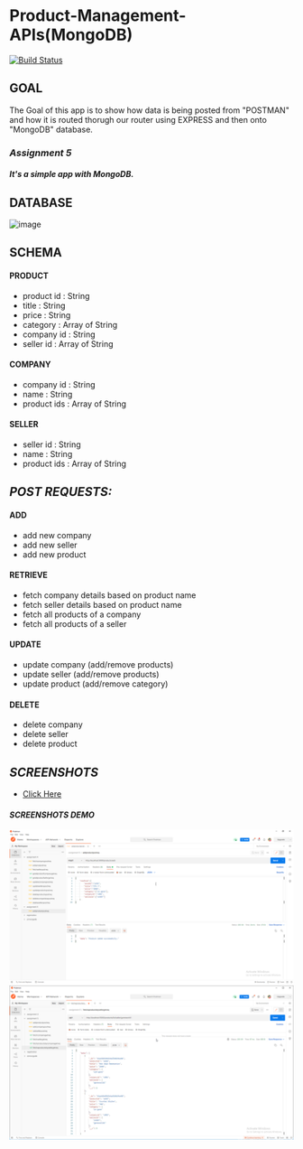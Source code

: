 # Product-Management-APIs(MongoDB)
[![Build Status](https://travis-ci.org/joemccann/dillinger.svg?branch=master)](https://github.com/mr-sudheeshkumar/Product-Management-APIs-MongoDB-/blob/main/assignment5/app.js)

## **GOAL**
The Goal of this app is to show how data is being posted from "POSTMAN" and how it is routed thorugh our router using EXPRESS and then onto "MongoDB" database.

### ***Assignment 5***
##### *It's a simple app with MongoDB.*

## DATABASE
![image]({https://img.shields.io/badge/MongoDB-white?style=for-the-badge&logo=mongodb&logoColor=4EA94B})

## SCHEMA

#### PRODUCT
- product id : String
- title : String
- price : String
- category : Array of String
- company id : String
- seller id : Array of String


#### COMPANY
- company id : String
- name : String
- product ids : Array of String


#### SELLER 
- seller id : String
- name : String
- product ids : Array of String


## *POST REQUESTS:*


#### ADD 
- add new company
- add new seller
- add new product


#### RETRIEVE 
- fetch company details based on product name
- fetch seller details based on product name
- fetch all products of a company
- fetch all products of a seller


#### UPDATE 
- update company (add/remove products)
- update seller (add/remove products)
- update product (add/remove category)


#### DELETE 
- delete company
- delete seller
- delete product

## ***SCREENSHOTS***
- [Click Here](https://github.com/mr-sudheeshkumar/Product-Management-APIs-MongoDB-/tree/main/assignment5/Postman)

#### ***SCREENSHOTS DEMO***
![1.png](https://github.com/mr-sudheeshkumar/Product-Management-APIs-MongoDB-/blob/main/assignment5/Postman/1.png)
![2.png](https://github.com/mr-sudheeshkumar/Product-Management-APIs-MongoDB-/blob/main/assignment5/Postman/8.png)

